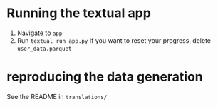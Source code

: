 # Running the textual app
1. Navigate to `app`
2. Run `textual run app.py`
If you want to reset your progress, delete `user_data.parquet`

# reproducing the data generation
See the README in `translations/`